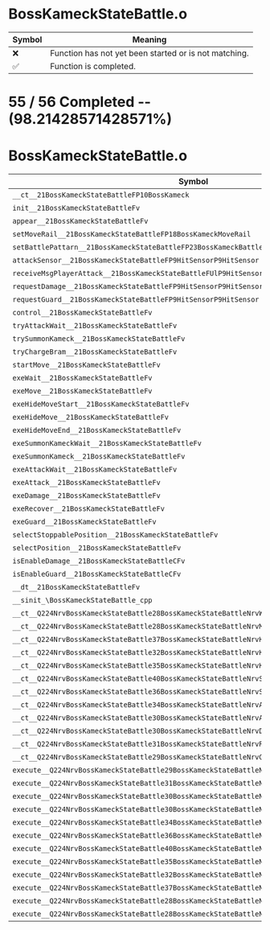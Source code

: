 # BossKameckStateBattle.o
| Symbol | Meaning 
| ------------- | ------------- 
| :x: | Function has not yet been started or is not matching. 
| :white_check_mark: | Function is completed. 


# 55 / 56 Completed -- (98.21428571428571%)
# BossKameckStateBattle.o
| Symbol | Decompiled? |
| ------------- | ------------- |
| `__ct__21BossKameckStateBattleFP10BossKameck` | :x: |
| `init__21BossKameckStateBattleFv` | :white_check_mark: |
| `appear__21BossKameckStateBattleFv` | :white_check_mark: |
| `setMoveRail__21BossKameckStateBattleFP18BossKameckMoveRail` | :white_check_mark: |
| `setBattlePattarn__21BossKameckStateBattleFP23BossKameckBattlePattarn` | :white_check_mark: |
| `attackSensor__21BossKameckStateBattleFP9HitSensorP9HitSensor` | :white_check_mark: |
| `receiveMsgPlayerAttack__21BossKameckStateBattleFUlP9HitSensorP9HitSensor` | :white_check_mark: |
| `requestDamage__21BossKameckStateBattleFP9HitSensorP9HitSensor` | :white_check_mark: |
| `requestGuard__21BossKameckStateBattleFP9HitSensorP9HitSensor` | :white_check_mark: |
| `control__21BossKameckStateBattleFv` | :white_check_mark: |
| `tryAttackWait__21BossKameckStateBattleFv` | :white_check_mark: |
| `trySummonKameck__21BossKameckStateBattleFv` | :white_check_mark: |
| `tryChargeBram__21BossKameckStateBattleFv` | :white_check_mark: |
| `startMove__21BossKameckStateBattleFv` | :white_check_mark: |
| `exeWait__21BossKameckStateBattleFv` | :white_check_mark: |
| `exeMove__21BossKameckStateBattleFv` | :white_check_mark: |
| `exeHideMoveStart__21BossKameckStateBattleFv` | :white_check_mark: |
| `exeHideMove__21BossKameckStateBattleFv` | :white_check_mark: |
| `exeHideMoveEnd__21BossKameckStateBattleFv` | :white_check_mark: |
| `exeSummonKameckWait__21BossKameckStateBattleFv` | :white_check_mark: |
| `exeSummonKameck__21BossKameckStateBattleFv` | :white_check_mark: |
| `exeAttackWait__21BossKameckStateBattleFv` | :white_check_mark: |
| `exeAttack__21BossKameckStateBattleFv` | :white_check_mark: |
| `exeDamage__21BossKameckStateBattleFv` | :white_check_mark: |
| `exeRecover__21BossKameckStateBattleFv` | :white_check_mark: |
| `exeGuard__21BossKameckStateBattleFv` | :white_check_mark: |
| `selectStoppablePosition__21BossKameckStateBattleFv` | :white_check_mark: |
| `selectPosition__21BossKameckStateBattleFv` | :white_check_mark: |
| `isEnableDamage__21BossKameckStateBattleCFv` | :white_check_mark: |
| `isEnableGuard__21BossKameckStateBattleCFv` | :white_check_mark: |
| `__dt__21BossKameckStateBattleFv` | :white_check_mark: |
| `__sinit_\BossKameckStateBattle_cpp` | :white_check_mark: |
| `__ct__Q224NrvBossKameckStateBattle28BossKameckStateBattleNrvWaitFv` | :white_check_mark: |
| `__ct__Q224NrvBossKameckStateBattle28BossKameckStateBattleNrvMoveFv` | :white_check_mark: |
| `__ct__Q224NrvBossKameckStateBattle37BossKameckStateBattleNrvHideMoveStartFv` | :white_check_mark: |
| `__ct__Q224NrvBossKameckStateBattle32BossKameckStateBattleNrvHideMoveFv` | :white_check_mark: |
| `__ct__Q224NrvBossKameckStateBattle35BossKameckStateBattleNrvHideMoveEndFv` | :white_check_mark: |
| `__ct__Q224NrvBossKameckStateBattle40BossKameckStateBattleNrvSummonKameckWaitFv` | :white_check_mark: |
| `__ct__Q224NrvBossKameckStateBattle36BossKameckStateBattleNrvSummonKameckFv` | :white_check_mark: |
| `__ct__Q224NrvBossKameckStateBattle34BossKameckStateBattleNrvAttackWaitFv` | :white_check_mark: |
| `__ct__Q224NrvBossKameckStateBattle30BossKameckStateBattleNrvAttackFv` | :white_check_mark: |
| `__ct__Q224NrvBossKameckStateBattle30BossKameckStateBattleNrvDamageFv` | :white_check_mark: |
| `__ct__Q224NrvBossKameckStateBattle31BossKameckStateBattleNrvRecoverFv` | :white_check_mark: |
| `__ct__Q224NrvBossKameckStateBattle29BossKameckStateBattleNrvGuardFv` | :white_check_mark: |
| `execute__Q224NrvBossKameckStateBattle29BossKameckStateBattleNrvGuardCFP5Spine` | :white_check_mark: |
| `execute__Q224NrvBossKameckStateBattle31BossKameckStateBattleNrvRecoverCFP5Spine` | :white_check_mark: |
| `execute__Q224NrvBossKameckStateBattle30BossKameckStateBattleNrvDamageCFP5Spine` | :white_check_mark: |
| `execute__Q224NrvBossKameckStateBattle30BossKameckStateBattleNrvAttackCFP5Spine` | :white_check_mark: |
| `execute__Q224NrvBossKameckStateBattle34BossKameckStateBattleNrvAttackWaitCFP5Spine` | :white_check_mark: |
| `execute__Q224NrvBossKameckStateBattle36BossKameckStateBattleNrvSummonKameckCFP5Spine` | :white_check_mark: |
| `execute__Q224NrvBossKameckStateBattle40BossKameckStateBattleNrvSummonKameckWaitCFP5Spine` | :white_check_mark: |
| `execute__Q224NrvBossKameckStateBattle35BossKameckStateBattleNrvHideMoveEndCFP5Spine` | :white_check_mark: |
| `execute__Q224NrvBossKameckStateBattle32BossKameckStateBattleNrvHideMoveCFP5Spine` | :white_check_mark: |
| `execute__Q224NrvBossKameckStateBattle37BossKameckStateBattleNrvHideMoveStartCFP5Spine` | :white_check_mark: |
| `execute__Q224NrvBossKameckStateBattle28BossKameckStateBattleNrvMoveCFP5Spine` | :white_check_mark: |
| `execute__Q224NrvBossKameckStateBattle28BossKameckStateBattleNrvWaitCFP5Spine` | :white_check_mark: |
